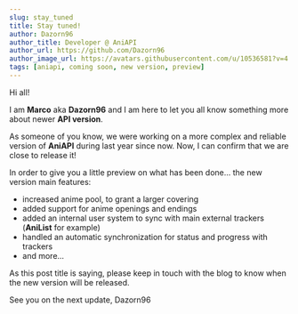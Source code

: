 ```yaml
---
slug: stay_tuned
title: Stay tuned!
author: Dazorn96
author_title: Developer @ AniAPI
author_url: https://github.com/Dazorn96
author_image_url: https://avatars.githubusercontent.com/u/10536581?v=4
tags: [aniapi, coming soon, new version, preview]
---
```


Hi all!

I am **Marco** aka **Dazorn96** and I am here to let you all know something more about newer **API version**.

As someone of you know, we were working on a more complex and reliable version of **AniAPI** during last year since now.
Now, I can confirm that we are close to release it!

In order to give you a little preview on what has been done... the new version main features:
* increased anime pool, to grant a larger covering
* added support for anime openings and endings
* added an internal user system to sync with main external trackers (**AniList** for example)
* handled an automatic synchronization for status and progress with trackers
* and more...

As this post title is saying, please keep in touch with the blog to know when the new version will be released.

See you on the next update,
Dazorn96